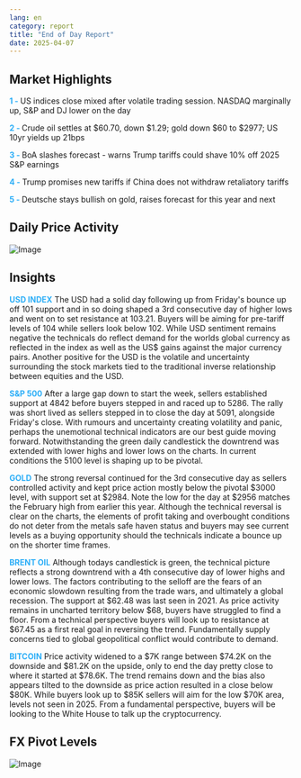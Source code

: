 ```yaml
---
lang: en
category: report
title: "End of Day Report"
date: 2025-04-07
---
```



<h2>Market Highlights</h2>
<strong style="color: #2caef7;">1 - </strong> US indices close mixed after volatile trading session. NASDAQ marginally up, S&P and DJ lower on the day


<strong style="color: #2caef7;">2 - </strong> Crude oil settles at $60.70, down $1.29; gold down $60 to $2977; US 10yr yields up 21bps

<strong style="color: #2caef7;">3 - </strong> BoA slashes forecast - warns Trump tariffs could shave 10% off 2025 S&P earnings

<strong style="color: #2caef7;">4 - </strong> Trump promises new tariffs if China does not withdraw retaliatory tariffs

<strong style="color: #2caef7;">5 - </strong> Deutsche stays bullish on gold, raises forecast for this year and next



<h2>Daily Price Activity</h2>
<img src="https://markleighedu.github.io/img/Apr-2025/07-Apr-2025/price.jpg" alt="Image"/>

<h2>Insights</h2>
<strong style="color: #2caef7;">USD INDEX</strong> The USD had a solid day following up from Friday's bounce up off 101 support and in so doing shaped a 3rd consecutive day of higher lows and went on to set resistance at 103.21. Buyers will be aiming for pre-tariff levels of 104 while sellers look below 102. While USD sentiment remains negative the technicals do reflect demand for the worlds global currency as reflected in the index as well as the US$ gains against the major currency pairs. Another positive for the USD is the volatile and uncertainty surrounding the stock markets tied to the traditional inverse relationship between equities and the USD. 

<strong style="color: #2caef7;">S&P 500</strong> After a large gap down to start the week, sellers established support at 4842 before buyers stepped in and raced up to 5286. The rally was short lived as sellers stepped in to close the day at 5091, alongside Friday's close. With rumours and uncertainty creating volatility and panic, perhaps the unemotional technical indicators are our best guide moving forward. Notwithstanding the green daily candlestick the downtrend was extended with lower highs and lower lows on the charts. In current conditions the 5100 level is shaping up to be pivotal.

<strong style="color: #2caef7;">GOLD</strong> The strong reversal continued for the 3rd consecutive day as sellers controlled activity and kept price action mostly below the pivotal $3000 level, with support set at $2984. Note the low for the day at $2956 matches the February high from earlier this year. Although the technical reversal is clear on the charts, the elements of profit taking and overbought conditions do not deter from the metals safe haven status and buyers may see current levels as a buying opportunity should the technicals indicate a bounce up on the shorter time frames. 

<strong style="color: #2caef7;">BRENT OIL</strong> Although todays candlestick is green, the technical picture reflects a strong downtrend with a 4th consecutive day of lower highs and lower lows. The factors contributing to the selloff are the fears of an economic slowdown resulting from the trade wars, and ultimately a global recession. The support at $62.48 was last seen in 2021. As price activity remains in uncharted territory below $68, buyers have struggled to find a floor. From a technical perspective buyers will look up to resistance at $67.45 as a first real goal in reversing the trend. Fundamentally supply concerns tied to global geopolitical conflict would contribute to demand.   

<strong style="color: #2caef7;">BITCOIN</strong> Price activity widened to a $7K range between $74.2K on the downside and $81.2K on the upside, only to end the day pretty close to where it started at $78.6K. The trend remains down and the bias also appears tilted to the downside as price action resulted in a close below $80K. While buyers look up to $85K sellers will aim for the low $70K area, levels not seen in 2025. From a fundamental perspective, buyers will be looking to the White House to talk up the cryptocurrency.



<h2>FX Pivot Levels</h2>
<img src="https://markleighedu.github.io/img/Apr-2025/07-Apr-2025/pivot.jpg" alt="Image"/>